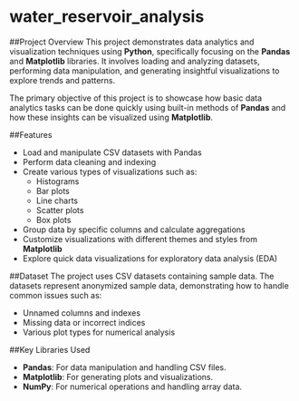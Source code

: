 # water_reservoir_analysis
##Project Overview
This project demonstrates data analytics and visualization techniques using **Python**, specifically focusing on the **Pandas** and **Matplotlib** libraries. It involves loading and analyzing datasets, performing data manipulation, and generating insightful visualizations to explore trends and patterns.

The primary objective of this project is to showcase how basic data analytics tasks can be done quickly using built-in methods of **Pandas** and how these insights can be visualized using **Matplotlib**.

##Features
- Load and manipulate CSV datasets with Pandas
- Perform data cleaning and indexing
- Create various types of visualizations such as:
  - Histograms
  - Bar plots
  - Line charts
  - Scatter plots
  - Box plots
- Group data by specific columns and calculate aggregations
- Customize visualizations with different themes and styles from **Matplotlib**
- Explore quick data visualizations for exploratory data analysis (EDA)

##Dataset
The project uses CSV datasets containing sample data. The datasets represent anonymized sample data, demonstrating how to handle common issues such as:
- Unnamed columns and indexes
- Missing data or incorrect indices
- Various plot types for numerical analysis

##Key Libraries Used
- **Pandas**: For data manipulation and handling CSV files.
- **Matplotlib**: For generating plots and visualizations.
- **NumPy**: For numerical operations and handling array data.
